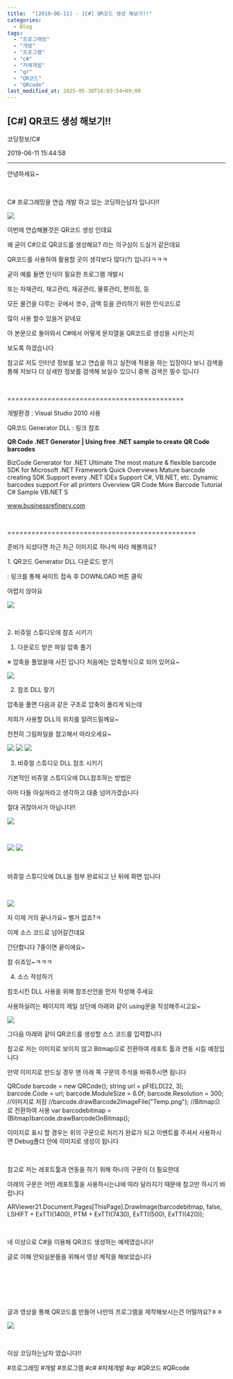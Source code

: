 ```yaml
---
title:  "[2019-06-11] - [C#] QR코드 생성 해보기!!"
categories:
  - Blog
tags:
  - "프로그래밍"
  - "개발"
  - "프로그램"
  - "c#"
  - "자체개발"
  - "qr"
  - "QR코드"
  - "QRcode"
last_modified_at: 2025-05-30T16:03:54+09:00
---
```


## [C#] QR코드 생성 해보기!!

코딩정보/C#

2019-06-11 15:44:58

* * *

안녕하세요~

​

C# 프로그래밍을 연습 개발 하고 있는 코딩하는남자 입니다!!

![](/assets/images/c_qr코드_생성_해보기/img.png)

이번에 연습해볼것은 QR코드 생성 인데요

왜 굳이 C#으로 QR코드를 생성해요? 라는 의구심이 드실거 같은데요

QR코드를 사용하여 활용할 곳이 생각보다 많다(?) 입니다ㅋㅋㅋ

굳이 예를 들면 인식이 필요한 프로그램 개발시

또는 자재관리, 재고관리, 재공관리, 물류관리, 편의점, 등

모든 물건을 다루는 곳에서 갯수, 금액 등을 관리하기 위한 인식코드로

많이 사용 할수 있을거 같네요

아 본문으로 돌아와서 C#에서 어떻게 문자열을 QR코드로 생성을 시키는지

보도록 하겠습니다

참고로 저도 인터넷 정보를 보고 연습을 하고 실전에 적용을 하는 입장이다 보니 검색을 통해 저보다 더 상세한 정보를 검색해 보실수 있으니
중복 검색은 필수 입니다

​

============================================

개발환경 : Visual Studio 2010 사용

QR코드 Generator DLL : 링크 참조

**QR Code .NET Generator | Using free .NET sample to create QR Code barcodes**

BizCode Generator for .NET Ultimate The most mature & flexible barcode SDK for
Microsoft .NET Framework Quick Overviews Mature barcode creating SDK Support
every .NET IDEs Support C#, VB.NET, etc. Dynamic barcodes support For all
printers Overview QR Code More Barcode Tutorial C# Sample VB.NET S

www.businessrefinery.com

​

===============================================

준비가 되셨다면 차근 차근 이미지로 하나씩 따라 해볼까요?

1\. QR코드 Generator DLL 다운로드 받기

: 링크를 통해 싸이트 접속 후 DOWNLOAD 버튼 클릭

어렵지 않아요

![](/assets/images/c_qr코드_생성_해보기/img.jpg)

​

2\. 비쥬얼 스튜디오에 참조 시키기

1) 다운로드 받은 파일 압축 풀기

※ 압축을 풀었을때 사진 입니다 처음에는 압축형식으로 되어 있어요~

![](/assets/images/c_qr코드_생성_해보기/img_1.jpg)

2) 참조 DLL 찾기

압축을 풀면 다음과 같은 구조로 압축이 풀리게 되는데

저희가 사용할 DLL의 위치를 알려드릴께요~

천천히 그림파일을 참고해서 따라오세요~

![](/assets/images/c_qr코드_생성_해보기/img_2.jpg)
![](/assets/images/c_qr코드_생성_해보기/img_3.jpg)
![](/assets/images/c_qr코드_생성_해보기/img_4.jpg)

3) 비쥬얼 스튜디오 DLL 참조 시키기

기본적인 비쥬얼 스튜디오에 DLL참조하는 방법은

아마 다들 아실꺼라고 생각하고 대충 넘어가겠습니다

절대 귀찮아서가 아닙니다!!

![](/assets/images/c_qr코드_생성_해보기/img_1.png)

​

![](/assets/images/c_qr코드_생성_해보기/img_5.jpg)
![](/assets/images/c_qr코드_생성_해보기/img_6.jpg)

​

비쥬얼 스튜디오에 DLL을 첨부 완료되고 난 뒤에 화면 입니다

​

![](/assets/images/c_qr코드_생성_해보기/img_7.jpg)

자 이제 거의 끝나가요~ 별거 없죠?ㅋ

이제 소스 코드로 넘어갈건데요

간단합니다 7줄이면 끝이에요~

참 쉬죠잉~ㅋㅋㅋ

4) 소스 작성하기

참조시킨 DLL 사용을 위해 참조선언을 먼저 작성해 주세요

사용하실려는 페이지의 제일 상단에 아래와 같이 using문을 작성해주시고요~

![](/assets/images/c_qr코드_생성_해보기/img_8.jpg)

그다음 아래와 같이 QR코드를 생성할 소스 코드를 입력합니다

참고로 저는 이미지로 보이지 않고 Bitmap으로 전환하여 레포트 툴과 연동 시킬 예정입니다

만약 이미지로 만드실 경우 맨 아래 쪽 구문의 주석을 바꿔주시면 됩니다

QRCode barcode = new QRCode(); string url = pFIELD[22, 3]; barcode.Code = url;
barcode.ModuleSize = 6.0f; barcode.Resolution = 300; //이미지로 저장
//barcode.drawBarcode2ImageFile("Temp.png"); //Bitmap으로 전환하여 사용 var
barcodebitmap = (Bitmap)barcode.drawBarcodeOnBitmap();

이미지로 표시 할 경우는 위의 구문으로 처리가 완료가 되고 이벤트를 주셔서 사용하시면 Debug폴더 안에 이미지로 생성이 됩니다

​

참고로 저는 레포트툴과 연동을 하기 위해 하나의 구문이 더 필요한데

아래의 구문은 어떤 레포트툴을 사용하시는냐에 따라 달라지기 때문에 참고만 하시기 바랍니다

ARViewer21.Document.Pages[ThisPage].DrawImage(barcodebitmap, false, LSHIFT +
ExTTI(1400), PTM + ExTTI(7430), ExTTI(500), ExTTI(420));

​

네 이상으로 C#을 이용해 QR코드 생성하는 예제였습니다!

글로 이해 안되실분들을 위해서 영상 제작을 해보았습니다

​

​

​

글과 영상을 통해 QR코드를 만들어 나만의 프로그램을 제작해보시는건 어떨까요?ㅎㅎ

![](/assets/images/c_qr코드_생성_해보기/img_2.png)

​

이상 코딩하는남자 였습니다!!

  

#프로그래밍 #개발 #프로그램 #c# #자체개발 #qr #QR코드 #QRcode

